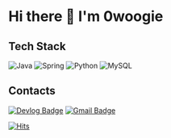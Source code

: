 # Hi there 👋 I'm 0woogie

<!--
![0woogie's GitHub stats](https://github-readme-stats.vercel.app/api?username=0woogie&show_icons=true&theme=tokyonight)
![Top Langs](https://github-readme-stats.vercel.app/api/top-langs/?username=0woogie&layout=compact)
[![Solved.ac Profile](http://mazassumnida.wtf/api/v2/generate_badge?boj=0woogie)](https://solved.ac/0woogie/)
-->  

## Tech Stack
![Java](https://img.shields.io/badge/Java-007396.svg?&style=for-the-badge&logo=Java&logoColor=white)
![Spring](https://img.shields.io/badge/Spring-6DB33F.svg?&style=for-the-badge&logo=Spring&logoColor=white)
![Python](https://img.shields.io/badge/Python-3776AB.svg?&style=for-the-badge&logo=Python&logoColor=white)
![MySQL](https://img.shields.io/badge/MySQL-4479A1.svg?&style=for-the-badge&logo=MySQL&logoColor=white)

## Contacts
[![Devlog Badge](http://img.shields.io/badge/-Devlog-black?style=flat-square&logo=github&link=https://velog.io/@0woogie)](https://velog.io/@0woogie)
[![Gmail Badge](https://img.shields.io/badge/Gmail-d14836?style=flat-square&logo=Gmail&logoColor=white&link=mailto:0woogie.dev@gmail.com)](mailto:0woogie.dev@gmail.com)

[![Hits](https://hits.seeyoufarm.com/api/count/incr/badge.svg?url=https%3A%2F%2Fgithub.com%2F0woogie&count_bg=%235CDBFB&title_bg=%23555555&icon=&icon_color=%23E7E7E7&title=Today&edge_flat=false)](https://hits.seeyoufarm.com)
